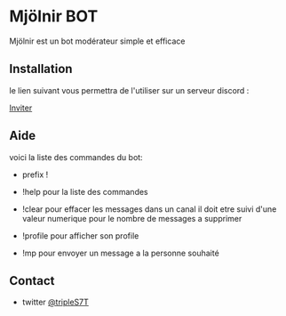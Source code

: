 # Mjölnir BOT

Mjölnir est un bot modérateur simple et efficace

## Installation

le lien suivant vous permettra de l'utiliser sur un serveur discord :

[Inviter](https://discord.com/api/oauth2/authorize?client_id=750093380414865459&permissions=8&scope=bot)

## Aide
voici la liste des commandes du bot:

- prefix !

- !help pour la liste des commandes

- !clear pour effacer les messages dans un canal il doit etre suivi d'une valeur numerique pour le nombre de messages a supprimer

- !profile pour afficher son profile

- !mp pour envoyer un message a la personne souhaité 

## Contact
- twitter [@tripleS7T](www.twitter.com/tripleS7T)
